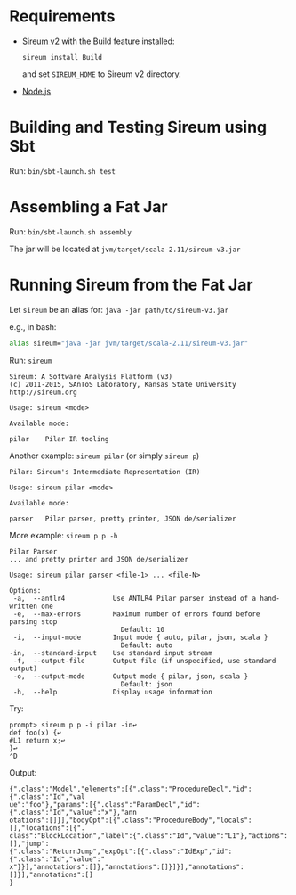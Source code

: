 Requirements
============

* [Sireum v2](http://sireum.org) with the Build feature installed:

  `sireum install Build`

  and set `SIREUM_HOME` to Sireum v2 directory.

* [Node.js](https://nodejs.org)


Building and Testing Sireum using Sbt
=====================================

Run: `bin/sbt-launch.sh test`


Assembling a Fat Jar
====================

Run: `bin/sbt-launch.sh assembly`
 
The jar will be located at `jvm/target/scala-2.11/sireum-v3.jar`


Running Sireum from the Fat Jar
===============================

Let `sireum` be an alias for: `java -jar path/to/sireum-v3.jar`

e.g., in bash:

```bash
alias sireum="java -jar jvm/target/scala-2.11/sireum-v3.jar"
```

Run: `sireum`

```
Sireum: A Software Analysis Platform (v3)
(c) 2011-2015, SAnToS Laboratory, Kansas State University
http://sireum.org

Usage: sireum <mode>

Available mode:

pilar    Pilar IR tooling
```

Another example: `sireum pilar` (or simply `sireum p`)

```
Pilar: Sireum's Intermediate Representation (IR)

Usage: sireum pilar <mode>

Available mode:

parser   Pilar parser, pretty printer, JSON de/serializer
```

More example: `sireum p p -h`

```
Pilar Parser
... and pretty printer and JSON de/serializer

Usage: sireum pilar parser <file-1> ... <file-N>

Options:
 -a,  --antlr4            Use ANTLR4 Pilar parser instead of a hand-written one
 -e,  --max-errors        Maximum number of errors found before parsing stop
                            Default: 10
 -i,  --input-mode        Input mode { auto, pilar, json, scala }
                            Default: auto
-in,  --standard-input    Use standard input stream
 -f,  --output-file       Output file (if unspecified, use standard output)
 -o,  --output-mode       Output mode { pilar, json, scala }
                            Default: json
 -h,  --help              Display usage information
```

Try:
```
prompt> sireum p p -i pilar -in↩
def foo(x) {↩
#L1 return x;↩
}↩
⌃D
```
Output:
```
{".class":"Model","elements":[{".class":"ProcedureDecl","id":{".class":"Id","val
ue":"foo"},"params":[{".class":"ParamDecl","id":{".class":"Id","value":"x"},"ann
otations":[]}],"bodyOpt":[{".class":"ProcedureBody","locals":[],"locations":[{".
class":"BlockLocation","label":{".class":"Id","value":"L1"},"actions":[],"jump":
{".class":"ReturnJump","expOpt":[{".class":"IdExp","id":{".class":"Id","value":"
x"}}],"annotations":[]},"annotations":[]}]}],"annotations":[]}],"annotations":[]
}
```
